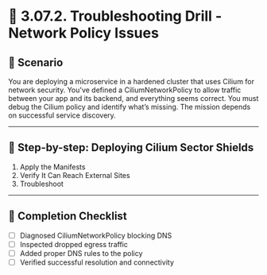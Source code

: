 # 🧰 3.07.2. Troubleshooting Drill - Network Policy Issues

## 🎯 Scenario

You are deploying a microservice in a hardened cluster that uses Cilium for network security. You've defined a CiliumNetworkPolicy to allow traffic between your app and its backend, and everything seems correct.
You must debug the Cilium policy and identify what’s missing. The mission depends on successful service discovery.

---

## 🧭 Step-by-step: Deploying Cilium Sector Shields

1. Apply the Manifests
2. Verify It Can Reach External Sites
3. Troubleshoot

---

## 🏁 Completion Checklist

* [ ] Diagnosed CiliumNetworkPolicy blocking DNS
* [ ] Inspected dropped egress traffic
* [ ] Added proper DNS rules to the policy
* [ ] Verified successful resolution and connectivity